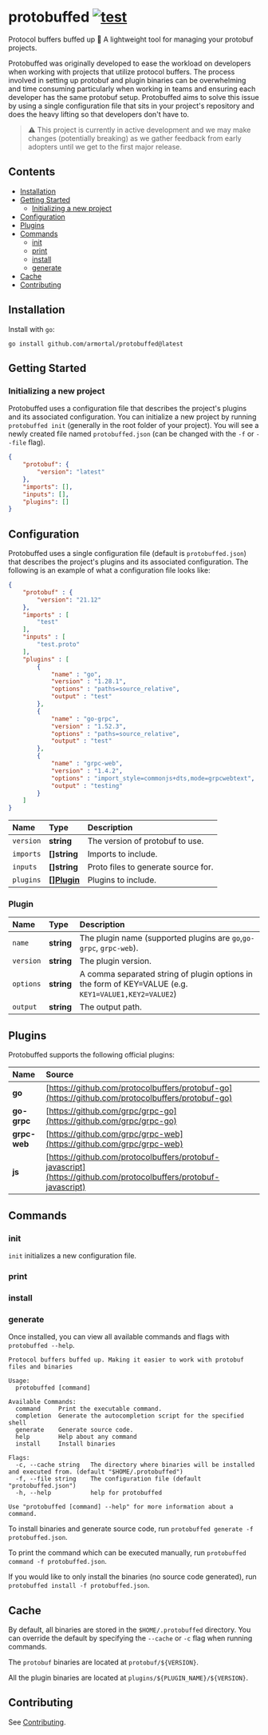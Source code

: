 # protobuffed [![test](https://github.com/armortal/protobuffed/actions/workflows/test.yml/badge.svg)](https://github.com/armortal/protobuffed/actions/workflows/test.yml)

Protocol buffers buffed up :muscle: A lightweight tool for managing your protobuf projects.

Protobuffed was originally developed to ease the workload on developers when working with projects that utilize protocol buffers.
The process involved in setting up protobuf and plugin binaries can be overwhelming and time consuming particularly when working in teams and ensuring each developer has the same protobuf setup. Protobuffed aims to solve this issue by using a single configuration file that sits in your project's repository and does the heavy lifting so that developers don't have to.

> :warning: This project is currently in active development and we may make changes (potentially breaking) as we gather feedback from early adopters until we get to the first major release.

## Contents

- [Installation](#installation)
- [Getting Started](#getting-started)
	- [Initializing a new project](#initializing-a-new-project)
- [Configuration](#configuration)
- [Plugins](#plugins)
- [Commands](#commands)
	- [init](#init)
	- [print](#print)
	- [install](#install)
	- [generate](#generate)
- [Cache](#cache)
- [Contributing](#contributing)

## Installation

Install with `go`:

`go install github.com/armortal/protobuffed@latest`

## Getting Started

### Initializing a new project

Protobuffed uses a configuration file that describes the project's plugins and its associated configuration. You can initialize
a new project by running `protobuffed init` (generally in the root folder of your project). You will see a newly created file named `protobuffed.json` (can be changed with the `-f` or `--file` flag).

```json
{
    "protobuf": {
        "version": "latest"
    },
    "imports": [],
    "inputs": [],
    "plugins": []
}
```



## Configuration

Protobuffed uses a single configuration file (default is `protobuffed.json`) that describes the project's plugins and its associated configuration. The following is an example of what a configuration file looks like:

```json
{
	"protobuf" : {
		"version": "21.12"
	},
	"imports" : [
		"test"
	],
	"inputs" : [
		"test.proto"
	],
	"plugins" : [
		{
			"name" : "go",
			"version" : "1.28.1",
			"options" : "paths=source_relative",
			"output" : "test"
		},
		{
			"name" : "go-grpc",
			"version" : "1.52.3",
			"options" : "paths=source_relative",
			"output" : "test"
		},
		{
			"name" : "grpc-web",
			"version" : "1.4.2",
			"options" : "import_style=commonjs+dts,mode=grpcwebtext",
			"output" : "testing"
		}
	]
}
```

| Name | Type | Description |
| :--- | :--- | :---------- |
| `version` | **string** | The version of protobuf to use. |
| `imports` | **[]string** | Imports to include. |
| `inputs` | **[]string** | Proto files to generate source for. |
| `plugins` | **[][Plugin](#plugin)** | Plugins to include. |

### Plugin

| Name | Type | Description |
| :--- | :--- | :---------- |
| `name` | **string** | The plugin name (supported plugins are `go`,`go-grpc`, `grpc-web`). |
| `version` | **string** | The plugin version. |
| `options` | **string** | A comma separated string of plugin options in the form of KEY=VALUE (e.g. `KEY1=VALUE1,KEY2=VALUE2`)
| `output` | **string** | The output path. |

## Plugins

Protobuffed supports the following official plugins:

| Name | Source |
| :--- | :--------- |
| **go** | [https://github.com/protocolbuffers/protobuf-go](https://github.com/protocolbuffers/protobuf-go) |
| **go-grpc** | [https://github.com/grpc/grpc-go](https://github.com/grpc/grpc-go) |
| **grpc-web** | [https://github.com/grpc/grpc-web](https://github.com/grpc/grpc-web) |
| **js** | [https://github.com/protocolbuffers/protobuf-javascript](https://github.com/protocolbuffers/protobuf-javascript) |


## Commands

### init

`init` initializes a new configuration file.

### print

### install

### generate

Once installed, you can view all available commands and flags with `protobuffed --help`.

```
Protocol buffers buffed up. Making it easier to work with protobuf files and binaries

Usage:
  protobuffed [command]

Available Commands:
  command     Print the executable command.
  completion  Generate the autocompletion script for the specified shell
  generate    Generate source code.
  help        Help about any command
  install     Install binaries

Flags:
  -c, --cache string   The directory where binaries will be installed and executed from. (default "$HOME/.protobuffed")
  -f, --file string    The configuration file (default "protobuffed.json")
  -h, --help           help for protobuffed

Use "protobuffed [command] --help" for more information about a command.
```

To install binaries and generate source code, run `protobuffed generate -f protobuffed.json`.

To print the command which can be executed manually, run `protobuffed command -f protobuffed.json`.

If you would like to only install the binaries (no source code generated), run `protobuffed install -f protobuffed.json`.



## Cache

By default, all binaries are stored in the `$HOME/.protobuffed` directory. You can override the default by specifying the `--cache` or `-c` flag when running commands.

The `protobuf` binaries are located at `protobuf/${VERSION}`.

All the plugin binaries are located at `plugins/${PLUGIN_NAME}/${VERSION}`.

## Contributing

See [Contributing](./CONTRIBUTING.md).
